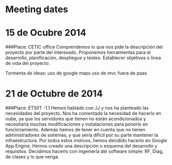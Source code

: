 Meeting dates
=====================
# 15 de Ocubre 2014

###Place: CETIC office
Comprendemos lo que nos pide la descripción del proyecto por parte del interesado.
Proponemos herramientas para el desarrollo, planificación, despliegue y testeo.
Establecer objetivos o linea de vida del proyecto.

Tormenta de ideas:
uso de google maps
uso de mvc 
fuera de paas

# 21 de Octubre de 2014
###Place: ETSIIT -1.1
Hemos hablado con JJ y nos ha planteado las necesidades del proyecto.
Nos ha comentado la necesidad de hacerlo en nube, ya que los servidores que tienen no están acondicionados y necesitaría muchas modificaciones y instalaciones para ponerlo en funcionamiento.
Además hemos de tener en cuenta que no tienen administradores de sistemas, y que sería dificil por su parte mantener la infraestructura.
Por todos estos motivos, hemos decidido hacerlo en Google App Engine.
Hemos creado una descripción o esquema del desarrollo y requisitos.
Decidimos hacerlo con ingeniería del software simple: RF, Diag, de clases y lo que venga.
